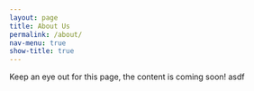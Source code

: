 ```yaml
---
layout: page
title: About Us
permalink: /about/
nav-menu: true
show-title: true
---
```


Keep an eye out for this page, the content is coming soon!
asdf